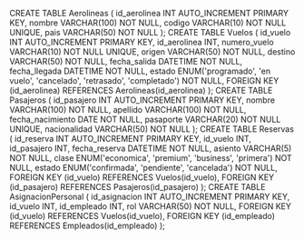 CREATE TABLE Aerolineas (
    id_aerolinea INT AUTO_INCREMENT PRIMARY KEY,
    nombre VARCHAR(100) NOT NULL,
    codigo VARCHAR(10) NOT NULL UNIQUE,
    pais VARCHAR(50) NOT NULL
);
CREATE TABLE Vuelos (
    id_vuelo INT AUTO_INCREMENT PRIMARY KEY,
    id_aerolinea INT,
    numero_vuelo VARCHAR(10) NOT NULL UNIQUE,
    origen VARCHAR(50) NOT NULL,
    destino VARCHAR(50) NOT NULL,
    fecha_salida DATETIME NOT NULL,
    fecha_llegada DATETIME NOT NULL,
    estado ENUM('programado', 'en vuelo', 'cancelado', 'retrasado', 'completado') NOT NULL,
    FOREIGN KEY (id_aerolinea) REFERENCES Aerolineas(id_aerolinea)
);
CREATE TABLE Pasajeros (
    id_pasajero INT AUTO_INCREMENT PRIMARY KEY,
    nombre VARCHAR(100) NOT NULL,
    apellido VARCHAR(100) NOT NULL,
    fecha_nacimiento DATE NOT NULL,
    pasaporte VARCHAR(20) NOT NULL UNIQUE,
    nacionalidad VARCHAR(50) NOT NULL
);
CREATE TABLE Reservas (
    id_reserva INT AUTO_INCREMENT PRIMARY KEY,
    id_vuelo INT,
    id_pasajero INT,
    fecha_reserva DATETIME NOT NULL,
    asiento VARCHAR(5) NOT NULL,
    clase ENUM('economica', 'premium', 'business', 'primera') NOT NULL,
    estado ENUM('confirmada', 'pendiente', 'cancelada') NOT NULL,
    FOREIGN KEY (id_vuelo) REFERENCES Vuelos(id_vuelo),
    FOREIGN KEY (id_pasajero) REFERENCES Pasajeros(id_pasajero)
);
CREATE TABLE AsignacionPersonal (
    id_asignacion INT AUTO_INCREMENT PRIMARY KEY,
    id_vuelo INT,
    id_empleado INT,
    rol VARCHAR(50) NOT NULL,
    FOREIGN KEY (id_vuelo) REFERENCES Vuelos(id_vuelo),
    FOREIGN KEY (id_empleado) REFERENCES Empleados(id_empleado)
);
